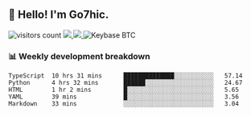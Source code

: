 ## 👋 Hello! I'm Go7hic.

 ![visitors count](https://visitors-by-url-pls-dont-use-this-in-your-repo.vercel.app/Go7hic-github-readme)
 <a href="https://twitter.com/Go7hic">
    <img src="https://img.shields.io/badge/-@Go7hic-1ca0f1?style=flat-square&labelColor=1ca0f1&logo=twitter&logoColor=white&link=https://twitter.com/Go7hic">
   <a/>
   <a href="mailto:gtfx0209@gmail.com">
    <img src="https://img.shields.io/badge/-gtfx0209@gmail.com-c14438?style=flat-square&logo=Gmail&logoColor=white&link=mailto:gtfx0209@gmail.com">
   <a/>
    ![Keybase BTC](https://img.shields.io/keybase/btc/Go7hic)
 <!--
🔭 I’m currently working
🌱 I’m currently learning
💬 Ask me about 
📫 How to reach me: 
⚡ Fun fact: 
-->
 <!--
![My Github Stats](https://github-readme-stats.vercel.app/api?username=Go7hic&show_icons=true&count_private=true)

-->

### 📊 Weekly development breakdown
<!--START_SECTION:waka-->
```text
TypeScript  10 hrs 31 mins      ██████████████░░░░░░░░░░░   57.14 
Python      4 hrs 32 mins       ██████░░░░░░░░░░░░░░░░░░░   24.67 
HTML        1 hr 2 mins         █░░░░░░░░░░░░░░░░░░░░░░░░   5.65 
YAML        39 mins             █░░░░░░░░░░░░░░░░░░░░░░░░   3.56 
Markdown    33 mins             ░░░░░░░░░░░░░░░░░░░░░░░░░   3.04
```
<!--END_SECTION:waka-->
    

